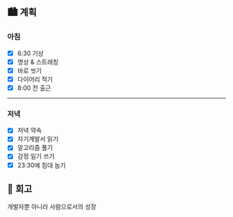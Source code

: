 ## 🏙️ 계획

### 아침

- [x] 6:30 기상
- [x] 명상 & 스트레칭
- [x] 바로 씻기
- [x] 다이어리 적기
- [x] 8:00 전 출근

---

### 저녁

- [x] 저녁 약속
- [x] 자기계발서 읽기
- [x] 알고리즘 풀기
- [x] 감정 일기 쓰기
- [x] 23:30에 침대 눕기

## 🌆 회고

개발자뿐 아니라 사람으로서의 성장